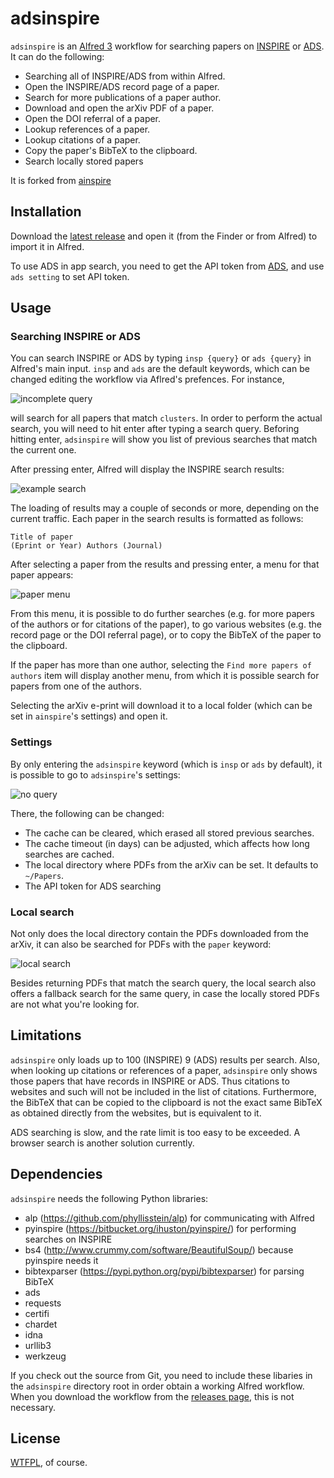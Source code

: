 adsinspire
========

`adsinspire` is an [Alfred 3](http://www.alfredapp.com) workflow for searching papers on [INSPIRE](http://inspirehep.net/) or [ADS](http://www.adsabs.harvard.edu/).
It can do the following:

  * Searching all of INSPIRE/ADS from within Alfred.
  * Open the INSPIRE/ADS record page of a paper.
  * Search for more publications of a paper author.
  * Download and open the arXiv PDF of a paper.
  * Open the DOI referral of a paper.
  * Lookup references of a paper.
  * Lookup citations of a paper.
  * Copy the paper's BibTeX to the clipboard.
  * Search locally stored papers

It is forked from [ainspire](https://github.com/teake/ainspir/)

Installation
------------

Download the [latest release](https://github.com/TuahZh/adsinspire/releases/)
and open it (from the Finder or from Alfred) to import it in Alfred.

To use ADS in app search, you need to get the API token from [ADS](https://ui.adsabs.harvard.edu/#user/settings/token), and use `ads setting` to set API token.

Usage
-----

### Searching INSPIRE or ADS ###

You can search INSPIRE or ADS by typing `insp {query}` or `ads {query}` in Alfred's main input. `insp` and `ads` are the default keywords,
which can be changed editing the workflow via Aflred's prefences. For instance,

![incomplete query](https://raw.github.com/TuahZh/adsinspire/master/screenshots/incomplete_query.png)

will search for all papers that match `clusters`. In order to perform the actual
search, you will need to hit enter after typing a search query. Beforing hitting
enter, `adsinspire` will show you list of previous searches that match the
current one.

After pressing enter, Alfred will display the INSPIRE search results:

![example search](https://raw.github.com/TuahZh/adsinspire/master/screenshots/complete_query.png)

The loading of results may a couple of seconds or more, depending on the current traffic.
Each paper in the search results is formatted as follows:

    Title of paper
    (Eprint or Year) Authors (Journal)

After selecting a paper from the results and pressing enter, a menu for that paper appears:

![paper menu](https://raw.github.com/TuahZh/adsinspire/master/screenshots/paper_menu.png)

From this menu, it is possible to do further searches (e.g. for more papers of the authors
or for citations of the paper), to go various websites (e.g. the record page
or the DOI referral page), or to copy the BibTeX of the paper to the clipboard.

If the paper has more than one author, selecting the `Find more papers of authors` item
will display another menu, from which it is possible search for papers from one of the authors.

Selecting the arXiv e-print will download it to a local folder (which can be set
in `ainspire`'s settings) and open it.

### Settings ###

By only entering the `adsinspire` keyword (which is `insp` or `ads` by default), it is possible
to go to `adsinspire`'s settings:

![no query](https://raw.github.com/TuahZh/adsinspire/master/screenshots/no_query.png)

There, the following can be changed:

  * The cache can be cleared, which erased all stored previous searches.
  * The cache timeout (in days) can be adjusted, which affects how long searches are cached.
  * The local directory where PDFs from the arXiv can be set. It defaults to `~/Papers`.
  * The API token for ADS searching

### Local search ###

Not only does the local directory contain the PDFs downloaded from the arXiv, it can
also be searched for PDFs with the `paper` keyword:

![local search](https://raw.github.com/TuahZh/adsinspire/master/screenshots/local_search.png)

Besides returning PDFs that match the search query, the local search also offers a fallback
search for the same query, in case the locally stored PDFs are not what you're looking
for.


Limitations
-----------

`adsinspire` only loads up to 100 (INSPIRE) 9 (ADS) results per search. Also, when looking up citations or references
of a paper, `adsinspire` only shows those papers that have records in INSPIRE or ADS. Thus citations to
websites and such will not be included in the list of citations.
Furthermore, the BibTeX that can be copied to the clipboard is not the exact same BibTeX as
obtained directly from the websites, but is equivalent to it.

ADS searching is slow, and the rate limit is too easy to be exceeded. A browser search is another solution currently.

Dependencies
------------

`adsinspire` needs the following Python libraries:

  * alp (https://github.com/phyllisstein/alp)
    for communicating with Alfred 
  * pyinspire (https://bitbucket.org/ihuston/pyinspire/)
    for performing searches on INSPIRE
  * bs4 (http://www.crummy.com/software/BeautifulSoup/)
    because pyinspire needs it
  * bibtexparser (https://pypi.python.org/pypi/bibtexparser)
    for parsing BibTeX
  * ads
  * requests
  * certifi
  * chardet
  * idna
  * urllib3
  * werkzeug


If you check out the source from Git, you need to include these libaries in the `adsinspire`
directory root in order obtain a working Alfred workflow. When you download the workflow from
the [releases page](https://github.com/TuahZh/adsinspire/releases), this is not necessary.

License
-------

[WTFPL](http://www.wtfpl.net/about/), of course.
